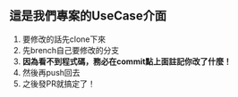 ## 這是我們專案的UseCase介面 ##
1. 要修改的話先clone下來
2. 先brench自己要修改的分支
3. **因為看不到程式碼，務必在commit點上面註記你改了什麼！**
4. 然後再push回去
5. 之後發PR就搞定了！
